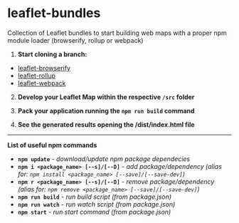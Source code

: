 # leaflet-bundles
Collection of Leaflet bundles to start building web maps with a proper npm module loader (browserify, rollup or webpack)

1. **Start cloning a branch:**
- [leaflet-browserify](https://github.com/Raruto/leaflet-bundles/tree/leaflet-browserify)
- [leaflet-rollup](https://github.com/Raruto/leaflet-bundles/tree/leaflet-rollup)
- [leaflet-webpack](https://github.com/Raruto/leaflet-bundles/tree/leaflet-webpack)

2. **Develop your Leaflet Map within the respective `/src` folder**

3. **Pack your application running the `npm run build` command**

4. **See the generated results opening the /dist/index.html file**

---

**List of useful npm commands**

- **`npm update`** - _download/update npm package dependecies_
- **`npm i <package_name> [--s]/[--D]`** - _add package/dependency (alias for: `npm install <package_name> [--save]/[--save-dev]`)_
- **`npm r <package_name> [--s]/[--D]`** - _remove package/dependency (alias for: `npm remove <package_name> [--save]/[--save-dev]`)_
- **`npm run build`** - _run build script (from package.json)_
- **`npm run watch`** - _run watch script (from package.json)_
- **`npm start`** - _run start command (from package.json)_
